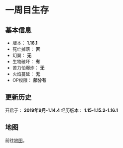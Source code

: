 # 一周目生存


## 基本信息

+ 版本： **1.16.1**
+ 死亡掉落： **否**
+ 幻翼： **无**
+ 生物破坏： **有**
+ 苦力怕爆炸： **无**
+ 火焰蔓延： **无**
+ OP权限： **部分有**

## 更新历史

开启于： **2019年9月-1.14.4**
经历版本： **1.15-1.15.2-1.16.1**

## 地图

前往[地图](./map)。